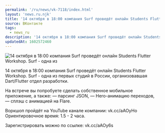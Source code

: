 ```yaml
---
permalink: '/ru/news/vk-7118/index.html'
layout: 'news.ru.njk'
title: '14 октября в 18:00 компания Surf проведёт онлайн Students Flutter Workshop'
source: ВКонтакте
tags:
  - news_ru
description: '14 октября в 18:00 компания Surf проведёт онлайн Students Flutter Workshop'
updatedAt: 1602572460
---
```

![14 октября в 18:00 компания Surf проведёт онлайн Students Flutter Workshop. Surf - одна из](https://sun9-66.userapi.com/impg/2xXLF3HwfPCJA0kneBvM4-qzLIKmy4bpRf6iMA/Vqf7Esxzg-U.jpg?size=1280x720&quality=96&proxy=1&sign=1649519fa41d2f68eca384084ae16b83&c_uniq_tag=rn7j77fVFb1fLIxUCINMRGeLWCNdERRuEeeUM-29Nvk&type=album)

14 октября в 18:00 компания Surf проведёт онлайн Students Flutter Workshop. Surf - одна из первых студий в России, организовавшая Dart/Flutter отдел разработки.

На встрече вы попробуете сделать собственное мобильное приложение, а также:
— парсинг JSON,
— Hero-анимацию переходов,
— сплэш с анимацией на Flare.

Воркшоп пройдёт на YouTube канале компании: vk.cc/aAOyHo
Ориентировочное время: 1.5 - 2 часа.

Зарегистрировать можно по ссылке: vk.cc/aAOy6s
